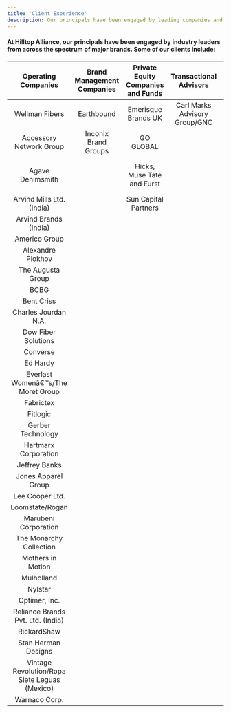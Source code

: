 ```yaml
---
title: 'Client Experience'
description: Our principals have been engaged by leading companies and associations.
---
```


#### At Hilltop Alliance, our principals have been engaged by industry leaders from across the spectrum of major brands. Some of our clients include: 

**Operating Companies**|**Brand Management Companies**|**Private Equity Companies and Funds**|**Transactional Advisors**|**Associations**
:-----:|:-----:|:-----:|:-----:|:-----:
Wellman Fibers|Earthbound|Emerisque Brands UK|Carl Marks Advisory Group/GNC|Cotton Inc.
Accessory Network Group|Inconix Brand Groups|GO GLOBAL| |Cotton Council International
Agave Denimsmith| |Hicks, Muse Tate and Furst| |The Polypropylene Council of America
Arvind Mills Ltd. (India)| |Sun Capital Partners| | 
Arvind Brands (India)| | | | 
Americo Group| | | | 
Alexandre Plokhov| | | | 
The Augusta Group| | | | 
BCBG| | | | 
Bent Criss| | | | 
Charles Jourdan N.A.| | | | 
Dow Fiber Solutions| | | | 
Converse| | | | 
Ed Hardy| | | | 
Everlast Womenâ€™s/The Moret Group| | | | 
Fabrictex| | | | 
Fitlogic| | | | 
Gerber Technology| | | | 
Hartmarx Corporation| | | | 
Jeffrey Banks| | | | 
Jones Apparel Group| | | | 
Lee Cooper Ltd.| | | | 
Loomstate/Rogan| | | | 
Marubeni Corporation| | | | 
The Monarchy Collection| | | | 
Mothers in Motion| | | | 
Mulholland| | | | 
Nylstar| | | | 
Optimer, Inc.| | | | 
Reliance Brands Pvt. Ltd. (India)| | | | 
RickardShaw| | | | 
Stan Herman Designs| | | | 
Vintage Revolution/Ropa Siete Leguas (Mexico)| | | | 
Warnaco Corp.| | | | 
